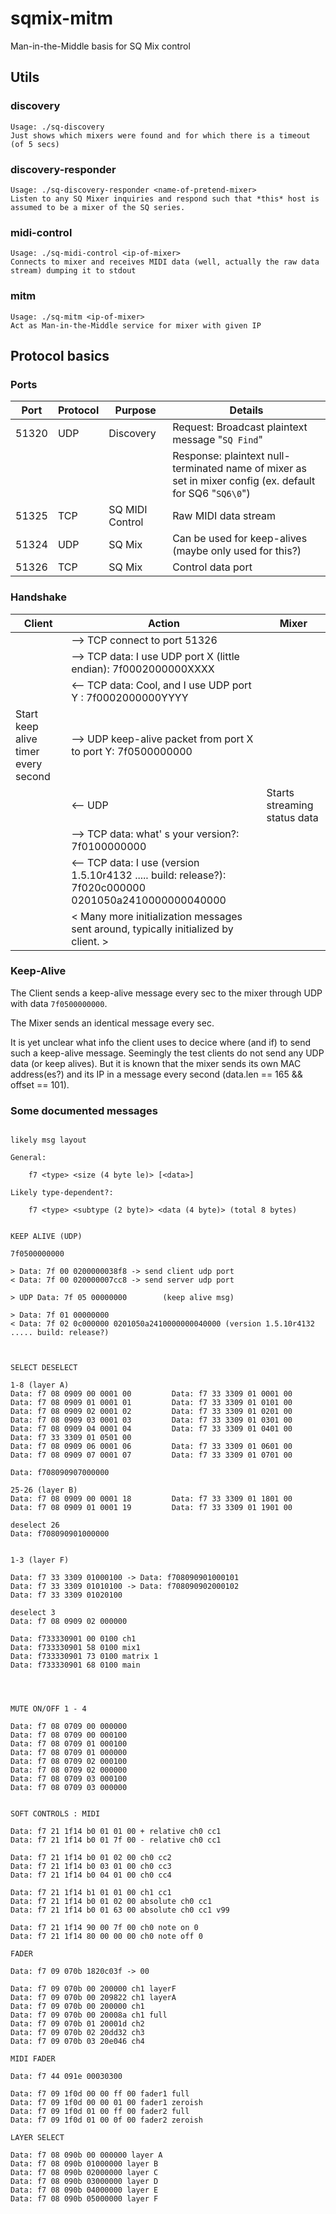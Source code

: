 # sqmix-mitm
Man-in-the-Middle basis for SQ Mix control

## Utils

### discovery
```shell
Usage: ./sq-discovery
Just shows which mixers were found and for which there is a timeout (of 5 secs)
```

### discovery-responder
```shell
Usage: ./sq-discovery-responder <name-of-pretend-mixer>
Listen to any SQ Mixer inquiries and respond such that *this* host is assumed to be a mixer of the SQ series.
```

### midi-control
```shell
Usage: ./sq-midi-control <ip-of-mixer>
Connects to mixer and receives MIDI data (well, actually the raw data stream) dumping it to stdout
```

### mitm
```shell
Usage: ./sq-mitm <ip-of-mixer>
Act as Man-in-the-Middle service for mixer with given IP
```

## Protocol basics

### Ports

| Port  | Protocol | Purpose         | Details                                                                                                  |
|-------|----------|-----------------|----------------------------------------------------------------------------------------------------------|
| 51320 | UDP      | Discovery       | Request: Broadcast plaintext message "`SQ Find`"                                                         |
|       |          |                 | Response: plaintext null-terminated name of mixer as set in mixer config (ex. default for SQ6 "`SQ6\0`") |
| 51325 | TCP      | SQ MIDI Control | Raw MIDI data stream                                                                                     |
| 51324 | UDP      | SQ Mix          | Can be used for keep-alives (maybe only used for this?)                                                  |
| 51326 | TCP      | SQ Mix          | Control data port                                                                                        |

### Handshake

| Client                              | Action                                                                                                 | Mixer                        |
|-------------------------------------|--------------------------------------------------------------------------------------------------------|------------------------------|
|                                     | --> TCP connect to port 51326                                                                          |                              |
|                                     | --> TCP data: I use UDP port X (little endian):  7f0002000000XXXX                                      |                              |
|                                     | <-- TCP data: Cool, and I use UDP port Y : 7f0002000000YYYY                                            |                              |
| Start keep alive timer every second | --> UDP keep-alive packet from port X to port Y: 7f0500000000                                          |                              |
|                                     | <-- UDP                                                                                                | Starts streaming status data |
|                                     | --> TCP data: what' s your version?: 7f0100000000                                                      |                              |
|                                     | <-- TCP data: I use (version 1.5.10r4132 ..... build: release?): 7f020c000000 0201050a2410000000040000 |                              |
|                                     | < Many more initialization messages sent around, typically initialized by client. >                    |                              |


### Keep-Alive

The Client sends a keep-alive message every sec to the mixer through UDP with data `7f0500000000`.

The Mixer sends an identical message every sec.

It is yet unclear what info the client uses to decice where (and if) to send such a keep-alive message.
Seemingly the test clients do not send any UDP data (or keep alives).
But it is known that the mixer sends its own MAC address(es?) and its IP in a message every second (data.len == 165 && offset == 101). 


### Some documented messages


```

likely msg layout

General:

    f7 <type> <size (4 byte le)> [<data>]

Likely type-dependent?:

    f7 <type> <subtype (2 byte)> <data (4 byte)> (total 8 bytes)


KEEP ALIVE (UDP)

7f0500000000

> Data: 7f 00 0200000038f8 -> send client udp port
< Data: 7f 00 020000007cc8 -> send server udp port

> UDP Data: 7f 05 00000000        (keep alive msg)

> Data: 7f 01 00000000
< Data: 7f 02 0c000000 0201050a2410000000040000 (version 1.5.10r4132 ..... build: release?)
 


SELECT DESELECT

1-8 (layer A)
Data: f7 08 0909 00 0001 00         Data: f7 33 3309 01 0001 00
Data: f7 08 0909 01 0001 01         Data: f7 33 3309 01 0101 00
Data: f7 08 0909 02 0001 02         Data: f7 33 3309 01 0201 00
Data: f7 08 0909 03 0001 03         Data: f7 33 3309 01 0301 00
Data: f7 08 0909 04 0001 04         Data: f7 33 3309 01 0401 00
Data: f7 33 3309 01 0501 00
Data: f7 08 0909 06 0001 06         Data: f7 33 3309 01 0601 00
Data: f7 08 0909 07 0001 07         Data: f7 33 3309 01 0701 00

Data: f708090907000000

25-26 (layer B)
Data: f7 08 0909 00 0001 18         Data: f7 33 3309 01 1801 00
Data: f7 08 0909 01 0001 19         Data: f7 33 3309 01 1901 00

deselect 26
Data: f708090901000000


1-3 (layer F)

Data: f7 33 3309 01000100 -> Data: f708090901000101
Data: f7 33 3309 01010100 -> Data: f708090902000102
Data: f7 33 3309 01020100

deselect 3
Data: f7 08 0909 02 000000

Data: f733330901 00 0100 ch1
Data: f733330901 58 0100 mix1
Data: f733330901 73 0100 matrix 1
Data: f733330901 68 0100 main




MUTE ON/OFF 1 - 4

Data: f7 08 0709 00 000000
Data: f7 08 0709 00 000100
Data: f7 08 0709 01 000100
Data: f7 08 0709 01 000000
Data: f7 08 0709 02 000100
Data: f7 08 0709 02 000000
Data: f7 08 0709 03 000100
Data: f7 08 0709 03 000000


SOFT CONTROLS : MIDI

Data: f7 21 1f14 b0 01 01 00 + relative ch0 cc1
Data: f7 21 1f14 b0 01 7f 00 - relative ch0 cc1

Data: f7 21 1f14 b0 01 02 00 ch0 cc2
Data: f7 21 1f14 b0 03 01 00 ch0 cc3
Data: f7 21 1f14 b0 04 01 00 ch0 cc4

Data: f7 21 1f14 b1 01 01 00 ch1 cc1
Data: f7 21 1f14 b0 01 02 00 absolute ch0 cc1
Data: f7 21 1f14 b0 01 63 00 absolute ch0 cc1 v99

Data: f7 21 1f14 90 00 7f 00 ch0 note on 0
Data: f7 21 1f14 80 00 00 00 ch0 note off 0

FADER

Data: f7 09 070b 1820c03f -> 00

Data: f7 09 070b 00 200000 ch1 layerF
Data: f7 09 070b 00 209822 ch1 layerA
Data: f7 09 070b 00 200000 ch1
Data: f7 09 070b 00 20008a ch1 full
Data: f7 09 070b 01 20001d ch2
Data: f7 09 070b 02 20dd32 ch3
Data: f7 09 070b 03 20e046 ch4

MIDI FADER

Data: f7 44 091e 00030300

Data: f7 09 1f0d 00 00 ff 00 fader1 full
Data: f7 09 1f0d 00 00 01 00 fader1 zeroish
Data: f7 09 1f0d 01 00 ff 00 fader2 full
Data: f7 09 1f0d 01 00 0f 00 fader2 zeroish

LAYER SELECT

Data: f7 08 090b 00 000000 layer A
Data: f7 08 090b 01000000 layer B
Data: f7 08 090b 02000000 layer C
Data: f7 08 090b 03000000 layer D
Data: f7 08 090b 04000000 layer E
Data: f7 08 090b 05000000 layer F





```